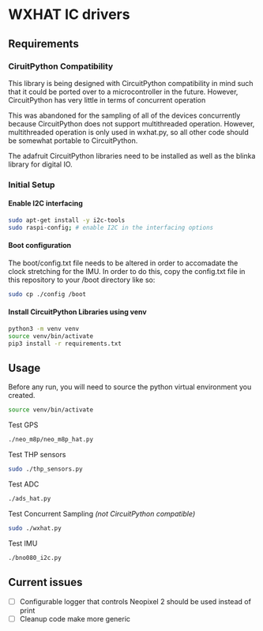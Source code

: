 # WXHAT IC drivers

## Requirements

### CiruitPython Compatibility
This library is being designed with CircuitPython compatibility in mind such that it could be ported over to a microcontroller in the future. However, CircuitPython has very little in terms of concurrent operation

This was abandoned for the sampling of all of the devices concurrently because CircuitPython does not support multithreaded operation. However, multithreaded operation is only used in wxhat.py, so all other code should be somewhat portable to CircuitPython.

The adafruit CircuitPython libraries need to be installed as well as the blinka library for digital IO.

### Initial Setup

#### Enable I2C interfacing
```sh
sudo apt-get install -y i2c-tools
sudo raspi-config; # enable I2C in the interfacing options
```

#### Boot configuration
The boot/config.txt file needs to be altered in order to accomadate the clock stretching for the IMU. In order to do this, copy the config.txt file in this repository to your /boot directory like so:

```sh 
sudo cp ./config /boot
```

#### Install CircuitPython Libraries using venv
```sh
python3 -m venv venv
source venv/bin/activate
pip3 install -r requirements.txt
```

## Usage
Before any run, you will need to source the python virtual environment you created.
```sh
source venv/bin/activate
```

Test GPS
```sh
./neo_m8p/neo_m8p_hat.py
```

Test THP sensors
```sh
sudo ./thp_sensors.py
```

Test ADC
```sh
./ads_hat.py
```

Test Concurrent Sampling *(not CircuitPython compatible)*
```sh
sudo ./wxhat.py
```

Test IMU
```sh
./bno080_i2c.py
```

## Current issues

- [ ] Configurable logger that controls Neopixel 2 should be used instead of print
- [ ] Cleanup code make more generic
